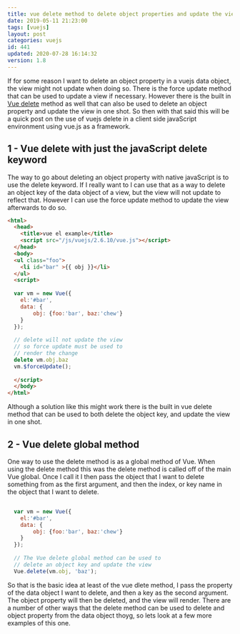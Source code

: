 ```yaml
---
title: vue delete method to delete object properties and update the view
date: 2019-05-11 21:23:00
tags: [vuejs]
layout: post
categories: vuejs
id: 441
updated: 2020-07-28 16:14:32
version: 1.8
---
```


If for some reason I want to delete an object property in a vuejs data object, the view might not update when doing so. There is the force update method that can be used to update a view if necessary. However there is the built in [Vue delete](https://vuejs.org/v2/api/#Vue-delete) method as well that can also be used to delete an object property and update the view in one shot. So then with that said this will be a quick post on the use of vuejs delete in a client side javaScript environment using vue.js as a framework.

<!-- more -->

## 1 - Vue delete with just the javaScript delete keyword

The way to go about deleting an object property with native javaScript is to use the delete keyword. If I really want to I can use that as a way to delete an object key of the data object of a view, but the view will not update to reflect that. However I can use the force update method to update the view afterwards to do so.

```html
<html>
  <head>
    <title>vue el example</title>
    <script src="/js/vuejs/2.6.10/vue.js"></script>
  </head>
  <body>
  <ul class="foo">
    <li id="bar" >{{ obj }}</li>
  </ul>
  <script>
  
  var vm = new Vue({
    el:'#bar',
    data: {
        obj: {foo:'bar', baz:'chew'}
    }
  });
  
  // delete will not update the view
  // so force update must be used to
  // render the change
  delete vm.obj.baz
  vm.$forceUpdate();
  
  </script>
  </body>
</html>
```

Although a solution like this might work there is the built in vue delete method that can be used to both delete the object key, and update the view in one shot.

## 2 - Vue delete global method

One way to use the delete method is as a global method of Vue. When using the delete method this was the delete method is called off of the main Vue global. Once I call it I then pass the object that I want to delete something from as the first argument, and then the index, or key name in the object that I want to delete.

```js
  
  var vm = new Vue({
    el:'#bar',
    data: {
        obj: {foo:'bar', baz:'chew'}
    }
  });
  
  // The Vue delete global method can be used to
  // delete an object key and update the view
  Vue.delete(vm.obj, 'baz');
```
So that is the basic idea at least of the vue dlete method, I pass the property of the data object I want to delete, and then a key as the second argument. The object property will then be deleted, and the view will render. There are a number of other ways that the delete method can be used to delete and object property from the data object thoyg, so lets look at a few more examples of this one.